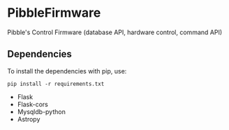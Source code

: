 # PibbleFirmware
Pibble's Control Firmware (database API, hardware control, command API)

## Dependencies
To install the dependencies with pip, use:
```
pip install -r requirements.txt
```

+ Flask
+ Flask-cors
+ Mysqldb-python
+ Astropy